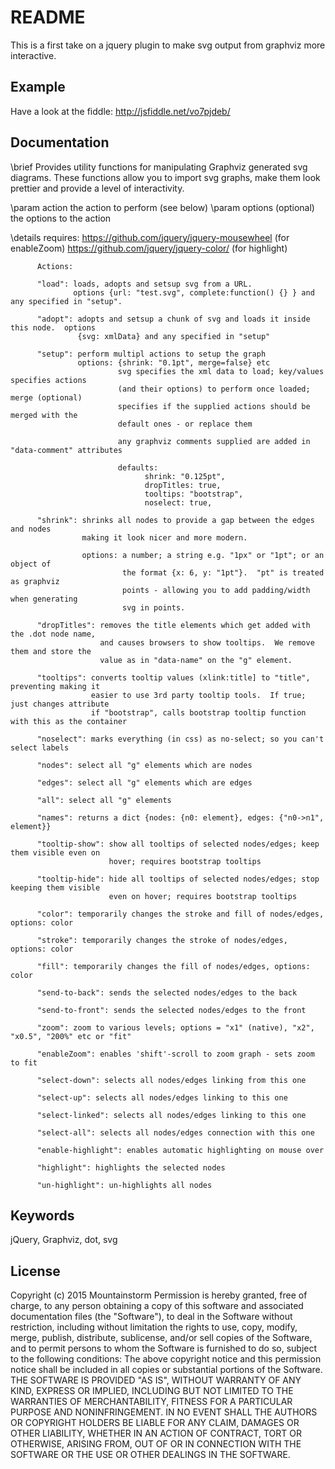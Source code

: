 README
======

This is a first take on a jquery plugin to make svg output from graphviz more interactive.

Example
-------

Have a look at the fiddle: http://jsfiddle.net/vo7pjdeb/


Documentation
-------------

 \brief Provides utility functions for manipulating Graphviz generated svg diagrams.
        These functions allow you to import svg graphs, make them look prettier and
        provide a level of interactivity.

 \param action    the action to perform (see below)
 \param options   (optional) the options to the action

 \details requires:
              https://github.com/jquery/jquery-mousewheel (for enableZoom)
              https://github.com/jquery/jquery-color/ (for highlight)

          Actions:

          "load": loads, adopts and setsup svg from a URL.  
                  options {url: "test.svg", complete:function() {} } and any specified in "setup".

          "adopt": adopts and setsup a chunk of svg and loads it inside this node.  options
                   {svg: xmlData} and any specified in "setup"

          "setup": perform multipl actions to setup the graph
                   options: {shrink: "0.1pt", merge=false} etc
                            svg specifies the xml data to load; key/values specifies actions
                            (and their options) to perform once loaded; merge (optional) 
                            specifies if the supplied actions should be merged with the 
                            default ones - or replace them

                            any graphviz comments supplied are added in "data-comment" attributes

                            defaults:
                                  shrink: "0.125pt",
                                  dropTitles: true,
                                  tooltips: "bootstrap",
                                  noselect: true,
                                   
          "shrink": shrinks all nodes to provide a gap between the edges and nodes
                    making it look nicer and more modern.  

                    options: a number; a string e.g. "1px" or "1pt"; or an object of 
                             the format {x: 6, y: "1pt"}.  "pt" is treated as graphviz 
                             points - allowing you to add padding/width when generating 
                             svg in points.

          "dropTitles": removes the title elements which get added with the .dot node name, 
                        and causes browsers to show tooltips.  We remove them and store the 
                        value as in "data-name" on the "g" element.

          "tooltips": converts tooltip values (xlink:title] to "title", preventing making it 
                      easier to use 3rd party tooltip tools.  If true; just changes attribute
                      if "bootstrap", calls bootstrap tooltip function with this as the container

          "noselect": marks everything (in css) as no-select; so you can't select labels 

          "nodes": select all "g" elements which are nodes

          "edges": select all "g" elements which are edges

          "all": select all "g" elements

          "names": returns a dict {nodes: {n0: element}, edges: {"n0->n1", element}}

          "tooltip-show": show all tooltips of selected nodes/edges; keep them visible even on
                          hover; requires bootstrap tooltips
                   
          "tooltip-hide": hide all tooltips of selected nodes/edges; stop keeping them visible
                          even on hover; requires bootstrap tooltips

          "color": temporarily changes the stroke and fill of nodes/edges, options: color

          "stroke": temporarily changes the stroke of nodes/edges, options: color

          "fill": temporarily changes the fill of nodes/edges, options: color

          "send-to-back": sends the selected nodes/edges to the back 

          "send-to-front": sends the selected nodes/edges to the front

          "zoom": zoom to various levels; options = "x1" (native), "x2", "x0.5", "200%" etc or "fit"

          "enableZoom": enables 'shift'-scroll to zoom graph - sets zoom to fit

          "select-down": selects all nodes/edges linking from this one

          "select-up": selects all nodes/edges linking to this one

          "select-linked": selects all nodes/edges linking to this one

          "select-all": selects all nodes/edges connection with this one
              
          "enable-highlight": enables automatic highlighting on mouse over
              
          "highlight": highlights the selected nodes
              
          "un-highlight": un-highlights all nodes


Keywords
--------
jQuery, Graphviz, dot, svg


License
-------

Copyright (c) 2015 Mountainstorm
Permission is hereby granted, free of charge, to any person obtaining a copy
of this software and associated documentation files (the "Software"), to deal
in the Software without restriction, including without limitation the rights
to use, copy, modify, merge, publish, distribute, sublicense, and/or sell
copies of the Software, and to permit persons to whom the Software is
furnished to do so, subject to the following conditions:
The above copyright notice and this permission notice shall be included in all
copies or substantial portions of the Software.
THE SOFTWARE IS PROVIDED "AS IS", WITHOUT WARRANTY OF ANY KIND, EXPRESS OR
IMPLIED, INCLUDING BUT NOT LIMITED TO THE WARRANTIES OF MERCHANTABILITY,
FITNESS FOR A PARTICULAR PURPOSE AND NONINFRINGEMENT. IN NO EVENT SHALL THE
AUTHORS OR COPYRIGHT HOLDERS BE LIABLE FOR ANY CLAIM, DAMAGES OR OTHER
LIABILITY, WHETHER IN AN ACTION OF CONTRACT, TORT OR OTHERWISE, ARISING FROM,
OUT OF OR IN CONNECTION WITH THE SOFTWARE OR THE USE OR OTHER DEALINGS IN THE
SOFTWARE.